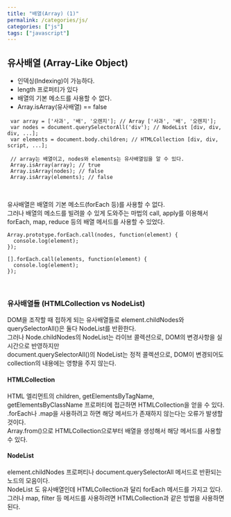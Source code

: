 ```yaml
---
title: "배열(Array) (1)"
permalink: /categories/js/
categories: ["js"]
tags: ["javascript"]
---
```


## 유사배열 (Array-Like Object)

- 인덱싱(Indexing)이 가능하다.
- length 프로퍼티가 있다
- 배열의 기본 메소드를 사용할 수 없다.
- Array.isArray(유사배열) == false
  </br>

```
 var array = ['사과', '배', '오렌지']; // Array ['사과', '배', '오렌지'];
 var nodes = document.querySelectorAll('div'); // NodeList [div, div, div, ...];
 var elements = document.body.children; // HTMLCollection [div, div, script, ...];

 // array는 배열이고, nodes와 elements는 유사배열임을 알 수 있다.
 Array.isArray(array); // true
 Array.isArray(nodes); // false
 Array.isArray(elements); // false
```

</br>

유사배열은 배열의 기본 메소드(forEach 등)를 사용할 수 없다.</br>
그러나 배열의 메소드를 빌려쓸 수 있게 도와주는 마법의 call, apply를 이용해서 forEach, map, reduce 등의 배열 메서드를 사용할 수 있었다.
</br>

```
Array.prototype.forEach.call(nodes, function(element) {
  console.log(element);
});

[].forEach.call(elements, function(element) {
  console.log(element);
});
```

</br>

### 유사배열들 (HTMLCollection vs NodeList)

DOM을 조작할 때 접하게 되는 유사배열들로 element.childNodes와 querySelectorAll()은 둘다 NodeList를 반환한다.</br>
그러나 Node.childNodes의 NodeList는 라이브 콜렉션으로, DOM의 변경사항을 실시간으로 반영하지만</br>
document.querySelectorAll()의 NodeList는 정적 콜렉션으로, DOM이 변경되어도 collection의 내용에는 영향을 주지 않는다.
</br>

#### HTMLCollection

HTML 엘리먼트의 children, getElementsByTagName, getElementsByClassName 프로퍼티에 접근하면 HTMLCollection을 얻을 수 있다.</br>
.forEach나 .map을 사용하려고 하면 해당 메서드가 존재하지 않는다는 오류가 발생할 것이다.</br>
Array.from()으로 HTMLCollection으로부터 배열을 생성해서 해당 메서드를 사용할 수 있다.
</br>

#### NodeList

element.childNodes 프로퍼티나 document.querySelectorAll 메서드로 반환되는 노드의 모음이다.</br>
NodeList 도 유사배열인데 HTMLCollection과 달리 forEach 메서드를 가지고 있다.</br>
그러나 map, filter 등 메서드를 사용하려면 HTMLCollection과 같은 방법을 사용하면 된다.
